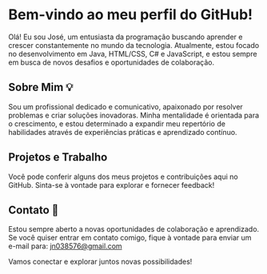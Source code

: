 # Bem-vindo ao meu perfil do GitHub!

Olá! Eu sou José, um entusiasta da programação buscando aprender e crescer constantemente no mundo da tecnologia. Atualmente, estou focado no desenvolvimento em Java, HTML/CSS, C# e JavaScript, e estou sempre em busca de novos desafios e oportunidades de colaboração.

## Sobre Mim 💡
Sou um profissional dedicado e comunicativo, apaixonado por resolver problemas e criar soluções inovadoras. Minha mentalidade é orientada para o crescimento, e estou determinado a expandir meu repertório de habilidades através de experiências práticas e aprendizado contínuo.

## Projetos e Trabalho
Você pode conferir alguns dos meus projetos e contribuições aqui no GitHub. Sinta-se à vontade para explorar e fornecer feedback!

## Contato 📧
Estou sempre aberto a novas oportunidades de colaboração e aprendizado. Se você quiser entrar em contato comigo, fique à vontade para enviar um e-mail para: jn038576@gmail.com

Vamos conectar e explorar juntos novas possibilidades!
